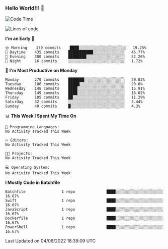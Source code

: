 ### Hello World!!! 👋

<!--
**kekotek/kekotek** is a ✨ _special_ ✨ repository because its `README.md` (this file) appears on your GitHub profile.

Here are some ideas to get you started:

- 🔭 I’m currently working on ...
- 🌱 I’m currently learning ...
- 👯 I’m looking to collaborate on ...
- 🤔 I’m looking for help with ...
- 💬 Ask me about ...
- 📫 How to reach me: ...
- 😄 Pronouns: ...
- ⚡ Fun fact: ...
-->

<!--START_SECTION:waka-->
![Code Time](http://img.shields.io/badge/Code%20Time-0%20secs-blue)

![Lines of code](https://img.shields.io/badge/From%20Hello%20World%20I%27ve%20Written-19%20Thousand%20lines%20of%20code-blue)

**I'm an Early 🐤** 

```text
🌞 Morning    179 commits    ████░░░░░░░░░░░░░░░░░░░░░   19.25% 
🌆 Daytime    435 commits    ███████████░░░░░░░░░░░░░░   46.77% 
🌃 Evening    300 commits    ████████░░░░░░░░░░░░░░░░░   32.26% 
🌙 Night      16 commits     ░░░░░░░░░░░░░░░░░░░░░░░░░   1.72%

```
📅 **I'm Most Productive on Monday** 

```text
Monday       270 commits    ███████░░░░░░░░░░░░░░░░░░   29.03% 
Tuesday      186 commits    █████░░░░░░░░░░░░░░░░░░░░   20.0% 
Wednesday    148 commits    ████░░░░░░░░░░░░░░░░░░░░░   15.91% 
Thursday     149 commits    ████░░░░░░░░░░░░░░░░░░░░░   16.02% 
Friday       105 commits    ██░░░░░░░░░░░░░░░░░░░░░░░   11.29% 
Saturday     32 commits     ░░░░░░░░░░░░░░░░░░░░░░░░░   3.44% 
Sunday       40 commits     █░░░░░░░░░░░░░░░░░░░░░░░░   4.3%

```


📊 **This Week I Spent My Time On** 

```text
💬 Programming Languages: 
No Activity Tracked This Week

🔥 Editors: 
No Activity Tracked This Week

🐱‍💻 Projects: 
No Activity Tracked This Week

💻 Operating System: 
No Activity Tracked This Week

```

**I Mostly Code in Batchfile** 

```text
Batchfile                1 repo              ████░░░░░░░░░░░░░░░░░░░░░   16.67% 
Swift                    1 repo              ████░░░░░░░░░░░░░░░░░░░░░   16.67% 
JavaScript               1 repo              ████░░░░░░░░░░░░░░░░░░░░░   16.67% 
Dockerfile               1 repo              ████░░░░░░░░░░░░░░░░░░░░░   16.67% 
PowerShell               1 repo              ████░░░░░░░░░░░░░░░░░░░░░   16.67%

```



 Last Updated on 04/06/2022 18:39:09 UTC
<!--END_SECTION:waka-->
